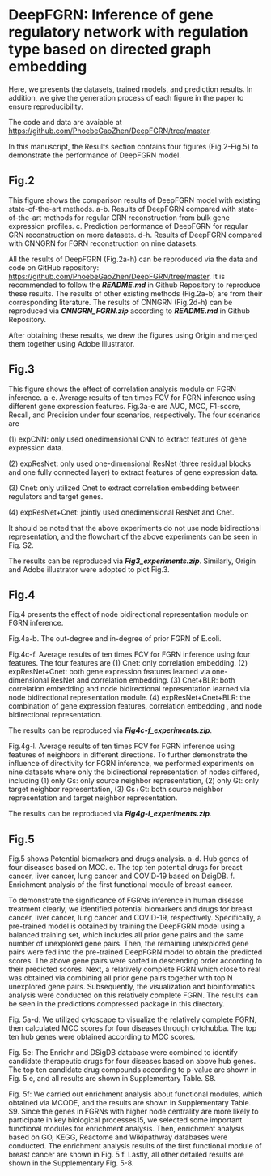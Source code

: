 # DeepFGRN: Inference of gene regulatory network with regulation type based on directed graph embedding

Here, we presents the datasets, trained models, and prediction results. In addition, we give the generation process of each figure in the paper to ensure reproducibility. 

The code and data are avaiable at https://github.com/PhoebeGaoZhen/DeepFGRN/tree/master.

In this manuscript, the Results section contains four figures (Fig.2-Fig.5) to demonstrate the performance of DeepFGRN model.

## Fig.2 
This figure shows the comparison results of DeepFGRN model with existing state-of-the-art methods. a-b. Results of DeepFGRN compared with state-of-the-art methods for regular GRN reconstruction from bulk gene expression profiles. c. Prediction performance of DeepFGRN for regular GRN reconstruction on more datasets. d-h. Results of DeepFGRN compared with CNNGRN for FGRN reconstruction on nine datasets.

All the results of DeepFGRN (Fig.2a-h) can be reproduced via the data and code on GitHub repository: https://github.com/PhoebeGaoZhen/DeepFGRN/tree/master. It is recommended to follow the ***README.md*** in Github Repository to reproduce these results. The results of other existing methods (Fig.2a-b) are from their corresponding literature. The results of CNNGRN (Fig.2d-h) can be reproduced via ***CNNGRN_FGRN.zip*** according to ***README.md*** in Github Repository. 

After obtaining these results, we drew the figures using Origin and merged them together using Adobe Illustrator.

## Fig.3
This figure shows the effect of correlation analysis module on FGRN inference. a-e. Average results of ten times FCV for FGRN inference using different gene expression features.
Fig.3a-e are AUC, MCC, F1-score, Recall, and Precision under four scenarios, respectively. The four scenarios are 

(1) expCNN: only used onedimensional CNN to extract features of gene expression data.

(2) expResNet: only used one-dimensional ResNet (three residual blocks and one fully connected layer) to extract features of gene expression data. 

(3) Cnet: only utilized Cnet to extract correlation embedding between regulators and target genes. 

(4) expResNet+Cnet: jointly used onedimensional ResNet and Cnet. 

It should be noted that the above experiments do not use node bidirectional representation, and the flowchart of the above experiments can be seen in Fig. S2. 

The results can be reproduced via ***Fig3_experiments.zip***. Similarly, Origin and Adobe illustrator were adopted to plot Fig.3.

## Fig.4
Fig.4 presents the effect of node bidirectional representation module on FGRN inference. 

Fig.4a-b. The out-degree and in-degree of prior FGRN of E.coli. 

Fig.4c-f. Average results of ten times FCV for FGRN inference using four features. The four features are 
(1) Cnet: only correlation embedding.
(2) expResNet+Cnet: both gene expression features learned via one-dimensional ResNet and correlation embedding. 
(3) Cnet+BLR: both correlation embedding and node bidirectional representation learned via node bidirectional representation module. 
(4) expResNet+Cnet+BLR: the combination of gene expression features, correlation embedding , and node bidirectional representation.

The results can be reproduced via ***Fig4c-f_experiments.zip***.

Fig.4g-l. Average results of ten times FCV for FGRN inference using features of neighbors in different directions.
To further demonstrate the influence of directivity for FGRN inference, we performed experiments on nine datasets where only the bidirectional representation of nodes differed, including 
(1) only Gs: only source neighbor representation, 
(2) only Gt: only target neighbor representation, 
(3) Gs+Gt: both source neighbor representation and target neighbor representation. 

The results can be reproduced via ***Fig4g-l_experiments.zip***.

## Fig.5 
Fig.5 shows Potential biomarkers and drugs analysis. a-d. Hub genes of four diseases based on MCC. e. The top ten potential drugs for breast cancer, liver cancer, lung cancer and COVID-19 based on DsigDB. f. Enrichment analysis of the first functional module of breast cancer.

To demonstrate the significance of FGRNs inference in human disease treatment clearly, we identified potential biomarkers and drugs for breast cancer, liver cancer, lung cancer and COVID-19, respectively. Specifically, a pre-trained model is obtained by training the DeepFGRN model using a balanced training set, which includes all prior gene pairs and the same number of unexplored gene pairs. Then, the remaining unexplored gene pairs were fed into the pre-trained DeepFGRN model to obtain the predicted scores. The above gene pairs were sorted in descending order according to their predicted scores. Next, a relatively complete FGRN which close to real was obtained via combining all prior gene pairs together with top N unexplored gene pairs. Subsequently, the visualization and bioinformatics analysis were conducted on this relatively complete FGRN. The results can be seen in the predictions compressed package in this directory.

Fig. 5a-d: We utilized cytoscape to visualize the relatively complete FGRN, then calculated MCC scores for four diseases through cytohubba. The top ten hub genes were obtained according to MCC scores. 

Fig. 5e: The Enrichr and DSigDB database were combined to identify candidate therapeutic drugs for four diseases based on above hub genes. The top ten candidate drug compounds according to p-value are shown in Fig. 5 e, and all results are shown in Supplementary Table. S8. 

Fig. 5f: We carried out enrichment analysis about functional modules, which obtained via MCODE, and the results are shown in Supplementary Table. S9. Since the genes in FGRNs with higher node centrality are more likely to participate in key biological processes15, we selected some important functional modules for enrichment analysis. Then, enrichment analysis based on GO, KEGG, Reactome and Wikipathway databases were conducted. The enrichment analysis results of the first functional module of breast cancer are shown in Fig. 5 f. Lastly, all other detailed results are shown in the Supplementary Fig. 5-8. 















